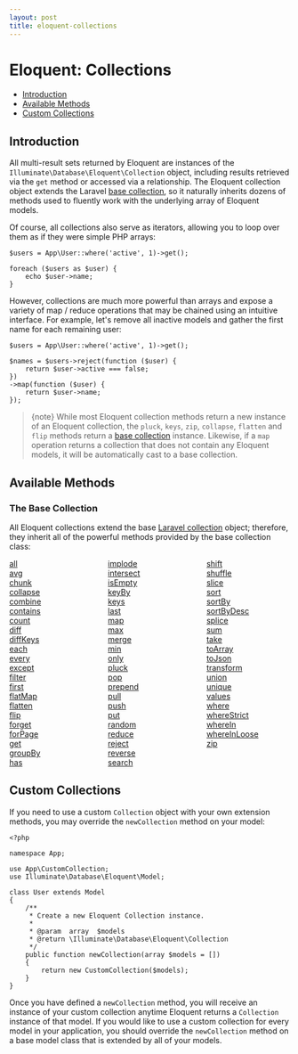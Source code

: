 ```yaml
---
layout: post
title: eloquent-collections
---
```

# Eloquent: Collections

- [Introduction](#introduction)
- [Available Methods](#available-methods)
- [Custom Collections](#custom-collections)

<a name="introduction"></a>
## Introduction

All multi-result sets returned by Eloquent are instances of the `Illuminate\Database\Eloquent\Collection` object, including results retrieved via the `get` method or accessed via a relationship. The Eloquent collection object extends the Laravel [base collection](/laravel_tw/docs/5.3/collections), so it naturally inherits dozens of methods used to fluently work with the underlying array of Eloquent models.

Of course, all collections also serve as iterators, allowing you to loop over them as if they were simple PHP arrays:

    $users = App\User::where('active', 1)->get();

    foreach ($users as $user) {
        echo $user->name;
    }

However, collections are much more powerful than arrays and expose a variety of map / reduce operations that may be chained using an intuitive interface. For example, let's remove all inactive models and gather the first name for each remaining user:

    $users = App\User::where('active', 1)->get();

    $names = $users->reject(function ($user) {
        return $user->active === false;
    })
    ->map(function ($user) {
        return $user->name;
    });

> {note} While most Eloquent collection methods return a new instance of an Eloquent collection, the `pluck`, `keys`, `zip`, `collapse`, `flatten` and `flip` methods return a [base collection](/laravel_tw/docs/5.3/collections) instance. Likewise, if a `map` operation returns a collection that does not contain any Eloquent models, it will be automatically cast to a base collection.

<a name="available-methods"></a>
## Available Methods

### The Base Collection

All Eloquent collections extend the base [Laravel collection](/laravel_tw/docs/5.3/collections) object; therefore, they inherit all of the powerful methods provided by the base collection class:

<style>
    #collection-method-list > p {
        column-count: 3; -moz-column-count: 3; -webkit-column-count: 3;
        column-gap: 2em; -moz-column-gap: 2em; -webkit-column-gap: 2em;
    }

    #collection-method-list a {
        display: block;
    }
</style>

<div id="collection-method-list" markdown="1">

[all](/laravel_tw/docs/5.3/collections#method-all)
[avg](/laravel_tw/docs/5.3/collections#method-avg)
[chunk](/laravel_tw/docs/5.3/collections#method-chunk)
[collapse](/laravel_tw/docs/5.3/collections#method-collapse)
[combine](/laravel_tw/docs/5.3/collections#method-combine)
[contains](/laravel_tw/docs/5.3/collections#method-contains)
[count](/laravel_tw/docs/5.3/collections#method-count)
[diff](/laravel_tw/docs/5.3/collections#method-diff)
[diffKeys](/laravel_tw/docs/5.3/collections#method-diffkeys)
[each](/laravel_tw/docs/5.3/collections#method-each)
[every](/laravel_tw/docs/5.3/collections#method-every)
[except](/laravel_tw/docs/5.3/collections#method-except)
[filter](/laravel_tw/docs/5.3/collections#method-filter)
[first](/laravel_tw/docs/5.3/collections#method-first)
[flatMap](/laravel_tw/docs/5.3/collections#method-flatmap)
[flatten](/laravel_tw/docs/5.3/collections#method-flatten)
[flip](/laravel_tw/docs/5.3/collections#method-flip)
[forget](/laravel_tw/docs/5.3/collections#method-forget)
[forPage](/laravel_tw/docs/5.3/collections#method-forpage)
[get](/laravel_tw/docs/5.3/collections#method-get)
[groupBy](/laravel_tw/docs/5.3/collections#method-groupby)
[has](/laravel_tw/docs/5.3/collections#method-has)
[implode](/laravel_tw/docs/5.3/collections#method-implode)
[intersect](/laravel_tw/docs/5.3/collections#method-intersect)
[isEmpty](/laravel_tw/docs/5.3/collections#method-isempty)
[keyBy](/laravel_tw/docs/5.3/collections#method-keyby)
[keys](/laravel_tw/docs/5.3/collections#method-keys)
[last](/laravel_tw/docs/5.3/collections#method-last)
[map](/laravel_tw/docs/5.3/collections#method-map)
[max](/laravel_tw/docs/5.3/collections#method-max)
[merge](/laravel_tw/docs/5.3/collections#method-merge)
[min](/laravel_tw/docs/5.3/collections#method-min)
[only](/laravel_tw/docs/5.3/collections#method-only)
[pluck](/laravel_tw/docs/5.3/collections#method-pluck)
[pop](/laravel_tw/docs/5.3/collections#method-pop)
[prepend](/laravel_tw/docs/5.3/collections#method-prepend)
[pull](/laravel_tw/docs/5.3/collections#method-pull)
[push](/laravel_tw/docs/5.3/collections#method-push)
[put](/laravel_tw/docs/5.3/collections#method-put)
[random](/laravel_tw/docs/5.3/collections#method-random)
[reduce](/laravel_tw/docs/5.3/collections#method-reduce)
[reject](/laravel_tw/docs/5.3/collections#method-reject)
[reverse](/laravel_tw/docs/5.3/collections#method-reverse)
[search](/laravel_tw/docs/5.3/collections#method-search)
[shift](/laravel_tw/docs/5.3/collections#method-shift)
[shuffle](/laravel_tw/docs/5.3/collections#method-shuffle)
[slice](/laravel_tw/docs/5.3/collections#method-slice)
[sort](/laravel_tw/docs/5.3/collections#method-sort)
[sortBy](/laravel_tw/docs/5.3/collections#method-sortby)
[sortByDesc](/laravel_tw/docs/5.3/collections#method-sortbydesc)
[splice](/laravel_tw/docs/5.3/collections#method-splice)
[sum](/laravel_tw/docs/5.3/collections#method-sum)
[take](/laravel_tw/docs/5.3/collections#method-take)
[toArray](/laravel_tw/docs/5.3/collections#method-toarray)
[toJson](/laravel_tw/docs/5.3/collections#method-tojson)
[transform](/laravel_tw/docs/5.3/collections#method-transform)
[union](/laravel_tw/docs/5.3/collections#method-union)
[unique](/laravel_tw/docs/5.3/collections#method-unique)
[values](/laravel_tw/docs/5.3/collections#method-values)
[where](/laravel_tw/docs/5.3/collections#method-where)
[whereStrict](/laravel_tw/docs/5.3/collections#method-wherestrict)
[whereIn](/laravel_tw/docs/5.3/collections#method-wherein)
[whereInLoose](/laravel_tw/docs/5.3/collections#method-whereinloose)
[zip](/laravel_tw/docs/5.3/collections#method-zip)

</div>

<a name="custom-collections"></a>
## Custom Collections

If you need to use a custom `Collection` object with your own extension methods, you may override the `newCollection` method on your model:

    <?php

    namespace App;

    use App\CustomCollection;
    use Illuminate\Database\Eloquent\Model;

    class User extends Model
    {
        /**
         * Create a new Eloquent Collection instance.
         *
         * @param  array  $models
         * @return \Illuminate\Database\Eloquent\Collection
         */
        public function newCollection(array $models = [])
        {
            return new CustomCollection($models);
        }
    }

Once you have defined a `newCollection` method, you will receive an instance of your custom collection anytime Eloquent returns a `Collection` instance of that model. If you would like to use a custom collection for every model in your application, you should override the `newCollection` method on a base model class that is extended by all of your models.
